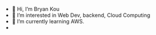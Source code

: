 - 👋 Hi, I’m Bryan Kou 
- 👀 I’m interested in Web Dev, backend, Cloud Computing
- 🌱 I’m currently learning AWS.
- 

<!---
Touhai/Touhai is a ✨ special ✨ repository because its `README.md` (this file) appears on your GitHub profile.
You can click the Preview link to take a look at your changes.
--->
